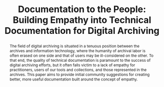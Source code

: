 ---
abstract: The field of digital archiving is situated in a tenuous position between
  the archives and information technology, where the humanity of archival labor is
  often erased on one side and that of users may be ill-considered on the other. To
  that end, the quality of technical documentation is paramount to the success of
  digital archiving efforts, but it often falls victim to a lack of empathy for practitioners,
  users of our tools and collections, and those represented in the archives. This
  paper aims to provide initial community suggestions for creating better, more useful
  documentation built around the concept of empathy.
creators:
- Kelly, Heidi
- Work, Lauren
date: null
document_url: https://services.phaidra.univie.ac.at/api/object/o:931096/download
grand_parent: iPRES
institutions: []
keywords:
- kyoto
landing_page_url: https://phaidra.univie.ac.at/o:931096
language: eng
layout: publication
license: CC BY-SA 4.0 International
notes_url: null
parent: iPRES 2017
presentation_url: null
publication_type: paper
size: 386253
source_name: iPRES
title: 'Documentation to the People: Building Empathy into Technical Documentation
  for Digital Archiving'
year: 2017
---